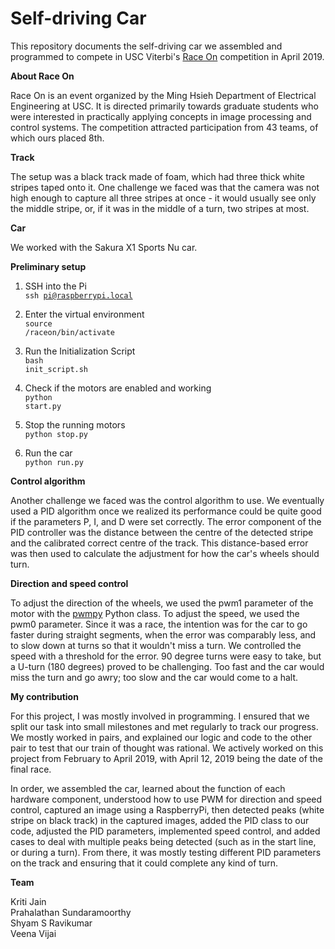 # Self-driving Car

This repository documents the self-driving car we assembled and programmed to compete in USC Viterbi's [Race On](https://minghsiehece.usc.edu/race-on/) competition in April 2019. 

**About Race On**

Race On is an event organized by the Ming Hsieh Department of Electrical Engineering at USC. It is directed primarily towards graduate students who were interested in practically applying concepts in image processing and control systems. The competition attracted participation from 43 teams, of which ours placed 8th.

**Track**

The setup was a black track made of foam, which had three thick white stripes taped onto it. One challenge we faced was that the camera was not high enough to capture all three stripes at once - it would usually see only the middle stripe, or, if it was in the middle of a turn, two stripes at most.

**Car**

We worked with the Sakura X1 Sports Nu car.

**Preliminary setup**

1. SSH into the Pi<br/>
<code>ssh pi@raspberrypi.local</code>

2. Enter the virtual environment<br/>
<code>source /raceon/bin/activate</code>

3. Run the Initialization Script<br/>
<code>bash init_script.sh</code>

4. Check if the motors are enabled and working<br/>
<code>python start.py</code>

5. Stop the running motors<br/>
<code>python stop.py</code>

6. Run the car<br/>
<code>python run.py</code>

**Control algorithm**

Another challenge we faced was the control algorithm to use. We eventually used a PID algorithm once we realized its performance could be quite good if the parameters P, I, and D were set correctly. The error component of the PID controller was the distance between the centre of the detected stripe and the calibrated correct centre of the track. This distance-based error was then used to calculate the adjustment for how the car's wheels should turn.

**Direction and speed control**

To adjust the direction of the wheels, we used the pwm1 parameter of the motor with the [pwmpy](https://github.com/scottellis/pwmpy) Python class. To adjust the speed, we used the pwm0 parameter. Since it was a race, the intention was for the car to go faster during straight segments, when the error was comparably less, and to slow down at turns so that it wouldn't miss a turn. We controlled the speed with a threshold for the error. 90 degree turns were easy to take, but a U-turn (180 degrees) proved to be challenging. Too fast and the car would miss the turn and go awry; too slow and the car would come to a halt.

**My contribution**

For this project, I was mostly involved in programming. I ensured that we split our task into small milestones and met regularly to track our progress. We mostly worked in pairs, and explained our logic and code to the other pair to test that our train of thought was rational. We actively worked on this project from February to April 2019, with April 12, 2019 being the date of the final race. 

In order, we assembled the car, learned about the function of each hardware component, understood how to use PWM for direction and speed control, captured an image using a RaspberryPi, then detected peaks (white stripe on black track) in the captured images, added the PID class to our code, adjusted the PID parameters, implemented speed control, and added cases to deal with multiple peaks being detected (such as in the start line, or during a turn). From there, it was mostly testing different PID parameters on the track and ensuring that it could complete any kind of turn. 

**Team**

Kriti Jain\
Prahalathan Sundaramoorthy\
Shyam S Ravikumar\
Veena Vijai


